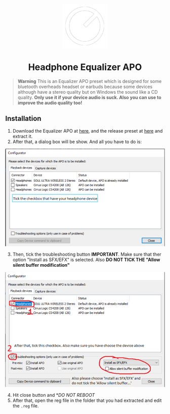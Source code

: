 <div align = "center">
<img src="./logo.png"/>

<h1 >Headphone Equalizer APO</h1>
</div>

> **Warning** 
This is an Equalizer APO preset which is designed for some bluetooth overheads headset or earbuds because some devices although have a stereo quality but on Windows the sound like a CD quality.
**Only use it if your device audio is suck. Also you can use to improve the audio quality too!**

## Installation

1. Download the Equalizer APO at [here](https://sourceforge.net/projects/equalizerapo/files/), and the release preset at [here](https://sourceforge.net/projects/equalizerapo/) and extract it.
2. After that, a dialog box will be show. And all you have to do is:

![img](./img(guide)/step1.png)

3. Then, tick the troubleshooting button **IMPORTANT**. Make sure that ther option "Install as SFX/EFX" is selected. Also **DO NOT TICK THE "Allow silent buffer modification"**

![img](./img(guide)/step2.png)

4. Hit close button and **DO NOT REBOOT*    
5. After that, open the reg file in the folder that you had extracted and edit the `.reg` file.
